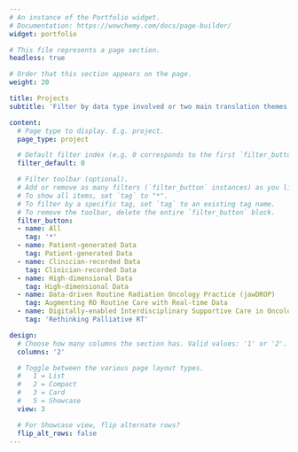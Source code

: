 ```yaml
---
# An instance of the Portfolio widget.
# Documentation: https://wowchemy.com/docs/page-builder/
widget: portfolio

# This file represents a page section.
headless: true

# Order that this section appears on the page.
weight: 20

title: Projects
subtitle: 'Filter by data type involved or two main translation themes (jawDROP & DISCO).'

content:
  # Page type to display. E.g. project.
  page_type: project

  # Default filter index (e.g. 0 corresponds to the first `filter_button` instance below).
  filter_default: 0

  # Filter toolbar (optional).
  # Add or remove as many filters (`filter_button` instances) as you like.
  # To show all items, set `tag` to "*".
  # To filter by a specific tag, set `tag` to an existing tag name.
  # To remove the toolbar, delete the entire `filter_button` block.
  filter_button:
  - name: All
    tag: '*'
  - name: Patient-generated Data
    tag: Patient-generated Data
  - name: Clinician-recorded Data
    tag: Clinician-recorded Data
  - name: High-dimensional Data
    tag: High-dimensional Data
  - name: Data-driven Routine Radiation Oncology Practice (jawDROP)
    tag: Augmenting RO Routine Care with Real-time Data
  - name: Digitally-enabled Interdisciplinary Supportive Care in Oncology (DISCO)
    tag: 'Rethinking Palliative RT'

design:
  # Choose how many columns the section has. Valid values: '1' or '2'.
  columns: '2'

  # Toggle between the various page layout types.
  #   1 = List
  #   2 = Compact
  #   3 = Card
  #   5 = Showcase
  view: 3

  # For Showcase view, flip alternate rows?
  flip_alt_rows: false
---
```

